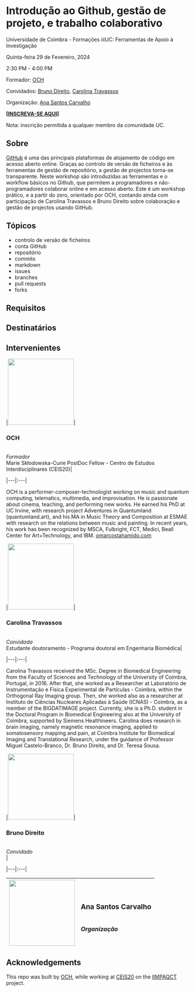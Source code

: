 # Introdução ao Github, gestão de projeto, e trabalho colaborativo

Universidade de Coimbra - Formações iiiUC: Ferramentas de Apoio à Investigação

Quinta-feira 29 de Fevereiro, 2024

2:30 PM - 4:00 PM

Formador: [OCH](#OCH)

Convidados: [Bruno Direito](#Bruno-Direito), [Carolina Travassos](#Carolina-Travassos)

Organização: [Ana Santos Carvalho](#Ana-Santos-Carvalho)

**[[INSCREVA-SE AQUI](https://www.uc.pt/iii/ensino/formacoes-iiiuc/)]**

Nota: inscrição permitida a qualquer membro da comunidade UC.

## Sobre
[GitHub](https://github.com/) é uma das principais plataformas de alojamento de código em acesso aberto online. Graças ao controlo de versão de ficheiros e às ferramentas de gestão de repositório, a gestão de projectos torna-se transparente. Neste workshop são introduzidas as ferramentas e o workflow básicos no Github, que permitem a programadores e não-programadores colaborar online e em acesso aberto. Este é um workshop prático, e a partir do zero, orientado por OCH, contando ainda com participação de Carolina Travassos e Bruno Direito sobre colaboração e gestão de projectos usando GitHub.

## Tópicos
- controlo de versão de ficheiros
- conta GitHub
- repositório
- commits
- markdown
- issues
- branches
- pull requests
- forks

## Requisitos

## Destinatários

## Intervenientes

|<a href="https://github.com/omarcostahamido"><img src="https://avatars.githubusercontent.com/u/18335360" width="180"></a>|<h3 id="OCH">OCH</h3><br><i>Formador</i><br>Marie Skłodowska-Curie PostDoc Fellow - Centro de Estudos Interdisciplinares (CEIS20)|

|---|:---|

OCH is a performer-composer-technologist working on music and quantum computing, telematics, multimedia, and improvisation. He is passionate about cinema, teaching, and performing new works. He earned his PhD at UC Irvine, with research project Adventures in Quantumland (quantumland.art), and his MA in Music Theory and Composition at ESMAE with research on the relations between music and painting. In recent years, his work has been recognized by MSCA, Fulbright, FCT, Medici, Beall Center for Art+Technology, and IBM. [omarcostahamido.com](https://omarcostahamido.com)

|<a href="https://github.com/carolinatravassos"><img src="https://avatars.githubusercontent.com/u/16227026" width="180"></a>|<h3 id="Carolina">Carolina Travassos</h3><br><i>Convidada</i><br>Estudante doutoramento - Programa doutoral em Engenharia Biomédica|

|---|:---|

Carolina Travassos received the MSc. Degree in Biomedical Engineering from the Faculty of Sciences and Technology of the University of Coimbra, Portugal, in 2016. After that, she worked as a Researcher at Laboratório de Instrumentação e Física Experimental de Partículas - Coimbra, within the Orthogonal Ray Imaging group. Then, she worked also as a researcher at Instituto de Ciências Nucleares Aplicadas à Saúde (ICNAS) - Coimbra, as a member of the BIGDATIMAGE project. Currently, she is a Ph.D. student in the Doctoral Program in Biomedical Engineering also at the University of Coimbra, supported by Siemens Healthineers. Carolina does research in brain imaging, namely magnetic resonance imaging, applied to somatosensory mapping and pain, at Coimbra Institute for Biomedical Imaging and Translational Research, under the guidance of Professor Miguel Castelo-Branco, Dr. Bruno Direito, and Dr. Teresa Sousa.

|<a href="https://github.com/brunodireito"><img src="https://avatars.githubusercontent.com/u/3036523" width="180"></a>|<h3 id="Bruno">Bruno Direito</h3><br><i>Convidado</i><br>|

|---|:---|


|<a href="https://github.com/anasantoscarvalho"><img src="https://avatars.githubusercontent.com/u/158162952" width="180"></a>|<h3 id="Ana">Ana Santos Carvalho</h3><br><i>Organização</i><br>|
|---|:---|


## Acknowledgements
This repo was built by [OCH](https://omarcostahamido.com), while working at [CEIS20](https://www.uc.pt/ceis20) on the [IIMPAQCT](https://cordis.europa.eu/project/id/101109258) project.
